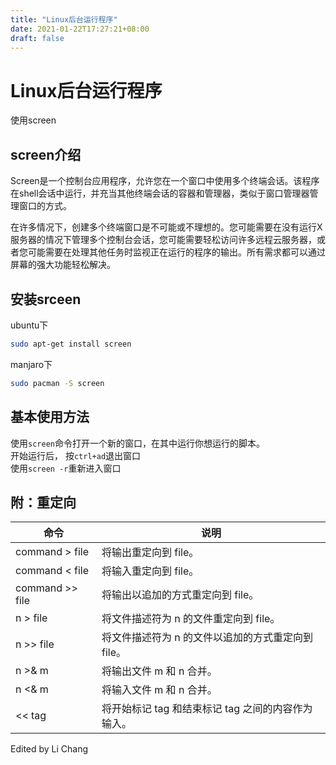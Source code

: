 ```yaml
---
title: "Linux后台运行程序"
date: 2021-01-22T17:27:21+08:00
draft: false
---
```

# Linux后台运行程序

使用screen

## screen介绍 

Screen是一个控制台应用程序，允许您在一个窗口中使用多个终端会话。该程序在shell会话中运行，并充当其他终端会话的容器和管理器，类似于窗口管理器管理窗口的方式。

在许多情况下，创建多个终端窗口是不可能或不理想的。您可能需要在没有运行X服务器的情况下管理多个控制台会话，您可能需要轻松访问许多远程云服务器，或者您可能需要在处理其他任务时监视正在运行的程序的输出。所有需求都可以通过屏幕的强大功能轻松解决。

## 安装srceen 

ubuntu下   
```bash
sudo apt-get install screen
```  
manjaro下   
```bash
sudo pacman -S screen
```

## 基本使用方法 

使用```screen```命令打开一个新的窗口，在其中运行你想运行的脚本。   
开始运行后， 按```ctrl+ad```退出窗口   
使用```screen -r```重新进入窗口   

## 附：重定向 

|命令	|说明|  
|---|---|
|command > file|	将输出重定向到 file。|  
|command < file	|将输入重定向到 file。|  
|command >> file	|将输出以追加的方式重定向到 file。|  
|n > file	|将文件描述符为 n 的文件重定向到 file。|  
|n >> file	|将文件描述符为 n 的文件以追加的方式重定向到 file。|  
|n >& m	|将输出文件 m 和 n 合并。|  
|n <& m	|将输入文件 m 和 n 合并。|  
|<< tag	|将开始标记 tag 和结束标记 tag 之间的内容作为输入。|  

Edited by Li Chang

